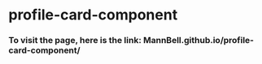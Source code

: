 # profile-card-component
### To visit the page, here is the link: MannBell.github.io/profile-card-component/
